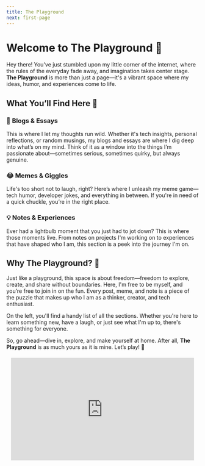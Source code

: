```yaml
---
title: The Playground
next: first-page
---
```


# Welcome to **The Playground** 🎡

Hey there! You've just stumbled upon my little corner of the internet, where the rules of the everyday fade away, and imagination takes center stage. **The Playground** is more than just a page—it's a vibrant space where my ideas, humor, and experiences come to life.

## What You’ll Find Here 🎨

### 📝 **Blogs & Essays**
This is where I let my thoughts run wild. Whether it's tech insights, personal reflections, or random musings, my blogs and essays are where I dig deep into what’s on my mind. Think of it as a window into the things I’m passionate about—sometimes serious, sometimes quirky, but always genuine.

### 😂 **Memes & Giggles**
Life's too short not to laugh, right? Here’s where I unleash my meme game—tech humor, developer jokes, and everything in between. If you're in need of a quick chuckle, you’re in the right place.

### 💡 **Notes & Experiences**
Ever had a lightbulb moment that you just had to jot down? This is where those moments live. From notes on projects I'm working on to experiences that have shaped who I am, this section is a peek into the journey I'm on.

## Why **The Playground**? 🎠

Just like a playground, this space is about freedom—freedom to explore, create, and share without boundaries. Here, I'm free to be myself, and you’re free to join in on the fun. Every post, meme, and note is a piece of the puzzle that makes up who I am as a thinker, creator, and tech enthusiast.

On the left, you'll find a handy list of all the sections. Whether you're here to learn something new, have a laugh, or just see what I'm up to, there's something for everyone.

So, go ahead—dive in, explore, and make yourself at home. After all, **The Playground** is as much yours as it is mine. Let’s play! 🎉

<div style="display: flex; justify-content: center; margin-top: 20px;">
    <iframe src="https://giphy.com/embed/yMDgoaKQ6bhbnmZKB2" width="480" height="269" style="" frameBorder="0" class="giphy-embed" allowFullScreen></iframe>
</div>

